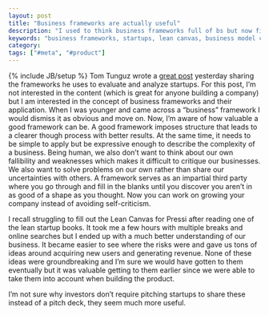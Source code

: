 ```yaml
---
layout: post
title: "Business frameworks are actually useful"
description: "I used to think business frameworks full of bs but now find them very useful."
keywords: "business frameworks, startups, lean canvas, business model canvas"
category:
tags: ["#meta", "#product"]
---
```

{% include JB/setup %}
Tom Tunguz wrote a <a href="http://tomtunguz.com/diagrams" target="_blank">great post</a> yesterday sharing the frameworks he uses to evaluate and analyze startups. For this post, I’m not interested in the content (which is great for anyone building a company) but I am interested in the concept of business frameworks and their application. When I was younger and came across a “business” framework I would dismiss it as obvious and move on. Now, I’m aware of how valuable a good framework can be. A good framework imposes structure that leads to a clearer though process with better results. At the same time, it needs to be simple to apply but be expressive enough to describe the complexity of a business. Being human, we also don’t want to think about our own fallibility and weaknesses which makes it difficult to critique our businesses. We also want to solve problems on our own rather than share our uncertainties with others. A framework serves as an impartial third party where you go through and fill in the blanks until you discover you aren’t in as good of a shape as you thought. Now you can work on growing your company instead of avoiding self-criticism.

I recall struggling to fill out the Lean Canvas for Pressi after reading one of the lean startup books. It took me a few hours with multiple breaks and online searches but I ended up with a much better understanding of our business. It became easier to see where the risks were and gave us tons of ideas around acquiring new users and generating revenue. None of these ideas were groundbreaking and I’m sure we would have gotten to them eventually but it was valuable getting to them earlier since we were able to take them into account when building the product.

I’m not sure why investors don’t require pitching startups to share these instead of a pitch deck, they seem much more useful.
